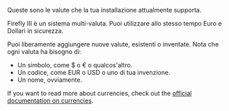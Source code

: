 Queste sono le valute che la tua installazione attualmente supporta.

Firefly III è un sistema multi-valuta. Puoi utilizzare allo stesso tempo Euro e Dollari in sicurezza.

Puoi liberamente aggiungere nuove valute, esistenti o inventate. Nota che ogni valuta ha bisogno di:

- Un simbolo, come $ o € o qualcos'altro.
- Un codice, come EUR o USD o uno di tua invenzione.
- Un nome, ovviamente.

If you want to read more about currencies, check out the [official documentation on currencies](https://firefly-iii.readthedocs.io/en/latest/concepts/currencies.html).